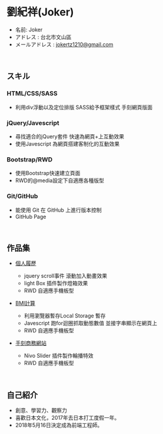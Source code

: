 # 劉紀祥(Joker)

* 名前: Joker
* アドレス : 台北市文山區
* メールアドレス : jokertz1210@gmail.com
<br/>

## スキル

### HTML/CSS/SASS
* 利用div浮動以及定位排版  SASS給予框架樣式 手刻網頁版面

### jQuery/Javescript
* 尋找適合的jQuery套件 快速為網頁+上互動效果
* 使用Javescript 為網頁搭建客制化的互動效果

### Bootstrap/RWD
* 使用Bootstrap快速建立頁面
* RWD的@media設定下自適應各種版型

### Git/GitHub

* 能使用 Git 在 GitHub 上進行版本控制
* GitHub Page
<br/>

## 作品集
- <a href="https://jokertz1210.github.io/Resume/">個人履歷</a>
  - jquery scroll事件 滾動加入動畫效果
  - light Box 插件製作燈箱效果
  - RWD 自適應手機板型

- <a href="https://jokertz1210.github.io/BMI/">BMI計算</a>
  - 利用瀏覽器暫存Local Storage 暫存
  - Javescript 跑for迴圈抓取動態數值 並接字串顯示在網頁上
  - RWD 自適應手機板型

- <a href="https://jokertz1210.github.io/RWD-website/">手刻商務網站</a>
  - Nivo Slider 插件製作輪播特效
  - RWD 自適應手機板型
<br/>

## 自己紹介

* 創意、學習力、觀察力
* 喜歡日本文化，2017年去日本打工度假一年。
* 2018年5月16日決定成為前端工程師。
